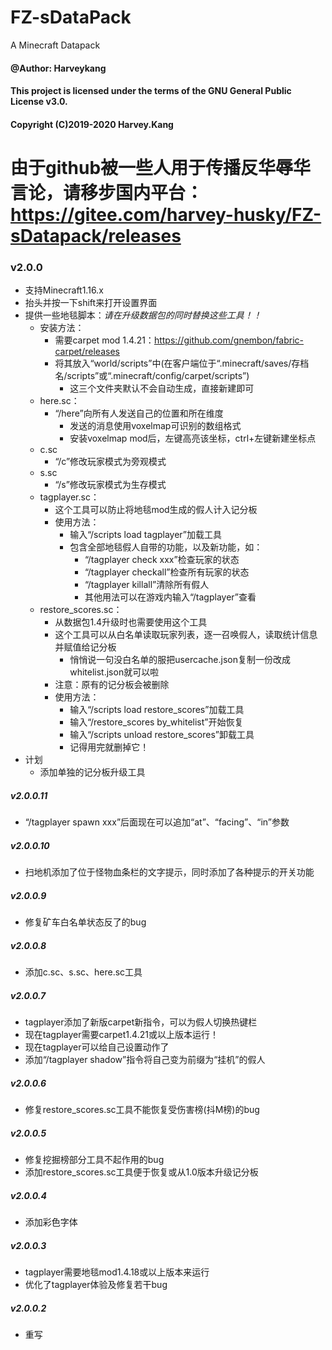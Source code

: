 # FZ-sDataPack
A Minecraft Datapack
#### @Author: Harveykang

#### This project is licensed under the terms of the GNU General Public License v3.0.
#### Copyright (C)2019-2020 Harvey.Kang

# 由于github被一些人用于传播反华辱华言论，请移步国内平台：https://gitee.com/harvey-husky/FZ-sDatapack/releases

### v2.0.0
- 支持Minecraft1.16.x
- 抬头并按一下shift来打开设置界面
- 提供一些地毯脚本：*请在升级数据包的同时替换这些工具！！*
	- 安装方法：
		- 需要carpet mod 1.4.21：https://github.com/gnembon/fabric-carpet/releases
		- 将其放入“world/scripts”中(在客户端位于“.minecraft/saves/存档名/scripts”或“.minecraft/config/carpet/scripts”)
			- 这三个文件夹默认不会自动生成，直接新建即可
	- here.sc：
		- “/here”向所有人发送自己的位置和所在维度
			- 发送的消息使用voxelmap可识别的数组格式
			- 安装voxelmap mod后，左键高亮该坐标，ctrl+左键新建坐标点
	- c.sc
		- “/c”修改玩家模式为旁观模式
	- s.sc
		- “/s”修改玩家模式为生存模式
	- tagplayer.sc：
		- 这个工具可以防止将地毯mod生成的假人计入记分板
		- 使用方法：
			- 输入“/scripts load tagplayer”加载工具
			- 包含全部地毯假人自带的功能，以及新功能，如：
				- “/tagplayer check xxx”检查玩家的状态
				- “/tagplayer checkall”检查所有玩家的状态
				- “/tagplayer killall”清除所有假人
				- 其他用法可以在游戏内输入“/tagplayer”查看
	- restore_scores.sc：
		- 从数据包1.4升级时也需要使用这个工具
		- 这个工具可以从白名单读取玩家列表，逐一召唤假人，读取统计信息并赋值给记分板
			- 悄悄说一句没白名单的服把usercache.json复制一份改成whitelist.json就可以啦
		- 注意：原有的记分板会被删除
		- 使用方法：
			- 输入“/scripts load restore_scores”加载工具
			- 输入“/restore_scores by_whitelist”开始恢复
			- 输入“/scripts unload restore_scores”卸载工具
			- 记得用完就删掉它！
- 计划
	- 添加单独的记分板升级工具
##### v2.0.0.11
- “/tagplayer spawn xxx”后面现在可以追加“at”、“facing”、“in”参数
##### v2.0.0.10
- 扫地机添加了位于怪物血条栏的文字提示，同时添加了各种提示的开关功能
##### v2.0.0.9
- 修复矿车白名单状态反了的bug
##### v2.0.0.8
- 添加c.sc、s.sc、here.sc工具
##### v2.0.0.7
- tagplayer添加了新版carpet新指令，可以为假人切换热键栏
- 现在tagplayer需要carpet1.4.21或以上版本运行！
- 现在tagplayer可以给自己设置动作了
- 添加“/tagplayer shadow”指令将自己变为前缀为“挂机”的假人
##### v2.0.0.6
- 修复restore_scores.sc工具不能恢复受伤害榜(抖M榜)的bug
##### v2.0.0.5
- 修复挖掘榜部分工具不起作用的bug
- 添加restore_scores.sc工具便于恢复或从1.0版本升级记分板
##### v2.0.0.4
- 添加彩色字体
##### v2.0.0.3
- tagplayer需要地毯mod1.4.18或以上版本来运行
- 优化了tagplayer体验及修复若干bug
##### v2.0.0.2
- 重写
